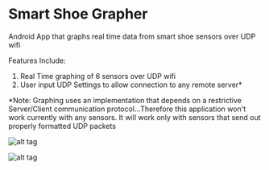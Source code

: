 # Smart Shoe Grapher
Android App that graphs real time data from smart shoe sensors over UDP wifi

Features Include:

1. Real Time graphing of 6 sensors over UDP wifi
2. User input UDP Settings to allow connection to any remote server*

*Note: Graphing uses an implementation that depends on a restrictive Server/Client communication protocol...Therefore this application won't work currently with any sensors. It will work only with sensors that send out properly formatted UDP packets

![alt tag](https://github.com/matthewmellor/Smart-Shoe-Grapher/blob/master/images/smartShoeGrapher.png)

![alt tag](https://github.com/matthewmellor/Smart-Shoe-Grapher/blob/master/images/udpSettingsAndroid.png)
